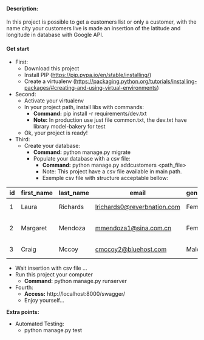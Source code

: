 #### Description:
In this project is possible to get a customers list or only a customer, with the name city your 
customers live is made an insertion of the latitude and longitude in database with Google API.

#### Get start
* First:
    * Download this project
    * Install PIP (https://pip.pypa.io/en/stable/installing/)
    * Create a virtualenv 
    (https://packaging.python.org/tutorials/installing-packages/#creating-and-using-virtual-environments)
* Second:
    * Activate your virtualenv
    * In your project path, install libs with commands:
        * **Command:** pip install -r requirements/dev.txt
        * **Note:** In production use just file common.txt, the dev.txt have library 
        model-bakery for test 
    * Ok, your project is ready!
* Third:
    * Create your database:
        * **Command:** python manage.py migrate
        * Populate your database with a csv file:
            * **Command:** python manage.py addcustomers <path_file>
            * Note: This project have a csv file available in main path.
            * Exemple csv file with structure acceptable bellow:
            
|id		       |first_name	    |last_name		    |email			                |gender		   |company	      |city			            |title			        |
|------------- |------------- 	|------------- 		|------------- 	                |------------- |------------- |------------- 	        |------------- 	        |
|1	           |Laura	        |Richards	        |lrichards0@reverbnation.com	|Female		   |Meezzy		  |Warner, NH		        |Biostatistician III	|
|2	           |Margaret        |Mendoza	        |mmendoza1@sina.com.cn		    |Female		   |Skipfire	  |East Natchitoches, PA	|VP Marketing		    |
|3	           |Craig	        |Mccoy		        |cmccoy2@bluehost.com		    |Male		   |Quatz		  |Lyon, WV		            |Senior Sales Associate	|

      
   * Wait insertion with csv file ...
   * Run this project your computer
        * **Command:** python manage.py runserver
* Fourth:
    * **Access:** http://localhost:8000/swagger/
    * Enjoy yourself...
    
**Extra points:**
* Automated Testing:
    * python manage.py test
       

